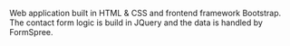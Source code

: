 Web application built in HTML & CSS and frontend framework Bootstrap.
The contact form logic is build in JQuery and the data is handled by FormSpree.
